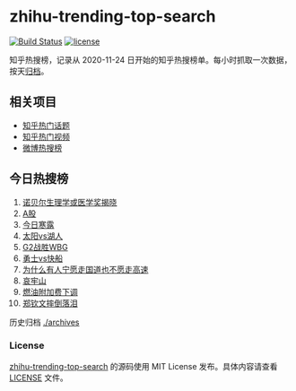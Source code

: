 # zhihu-trending-top-search

[![Build Status](https://github.com/justjavac/zhihu-trending-top-search/workflows/ci/badge.svg?branch=main)](https://github.com/justjavac/zhihu-trending-top-search/actions)
[![license](https://img.shields.io/github/license/justjavac/zhihu-trending-top-search)](https://github.com/justjavac/zhihu-trending-top-search/blob/main/LICENSE)

知乎热搜榜，记录从 2020-11-24 日开始的知乎热搜榜单。每小时抓取一次数据，按天[归档](./archives)。

## 相关项目

- [知乎热门话题](https://github.com/justjavac/zhihu-trending-hot-questions)
- [知乎热门视频](https://github.com/justjavac/zhihu-trending-hot-video)
- [微博热搜榜](https://github.com/justjavac/weibo-trending-hot-search)

## 今日热搜榜

<!-- BEGIN -->
<!-- 最后更新时间 Wed Oct 09 2024 03:09:59 GMT+0800 (China Standard Time) -->

1. [诺贝尔生理学或医学奖揭晓](https://www.zhihu.com/search?q=%E8%AF%BA%E8%B4%9D%E5%B0%94%E7%94%9F%E7%90%86%E5%AD%A6%E6%88%96%E5%8C%BB%E5%AD%A6%E5%A5%96%E6%8F%AD%E6%99%93)
1. [A股](https://www.zhihu.com/search?q=A%E8%82%A1)
1. [今日寒露](https://www.zhihu.com/search?q=%E4%BB%8A%E6%97%A5%E5%AF%92%E9%9C%B2)
1. [太阳vs湖人](https://www.zhihu.com/search?q=%E5%A4%AA%E9%98%B3vs%E6%B9%96%E4%BA%BA)
1. [G2战胜WBG](https://www.zhihu.com/search?q=G2%E6%88%98%E8%83%9CWBG)
1. [勇士vs快船](https://www.zhihu.com/search?q=%E5%8B%87%E5%A3%ABvs%E5%BF%AB%E8%88%B9)
1. [为什么有人宁愿走国道也不愿走高速](https://www.zhihu.com/search?q=%E4%B8%BA%E4%BB%80%E4%B9%88%E6%9C%89%E4%BA%BA%E5%AE%81%E6%84%BF%E8%B5%B0%E5%9B%BD%E9%81%93%E4%B9%9F%E4%B8%8D%E6%84%BF%E8%B5%B0%E9%AB%98%E9%80%9F%20)
1. [哀牢山](https://www.zhihu.com/search?q=%E5%93%80%E7%89%A2%E5%B1%B1)
1. [燃油附加费下调](https://www.zhihu.com/search?q=%E7%87%83%E6%B2%B9%E9%99%84%E5%8A%A0%E8%B4%B9%E4%B8%8B%E8%B0%83)
1. [郑钦文摔倒落泪](https://www.zhihu.com/search?q=%E9%83%91%E9%92%A6%E6%96%87%E6%91%94%E5%80%92%E8%90%BD%E6%B3%AA)

<!-- END -->

历史归档 [./archives](./archives)

### License

[zhihu-trending-top-search](https://github.com/justjavac/zhihu-trending-top-search) 的源码使用 MIT License
发布。具体内容请查看 [LICENSE](./LICENSE) 文件。
